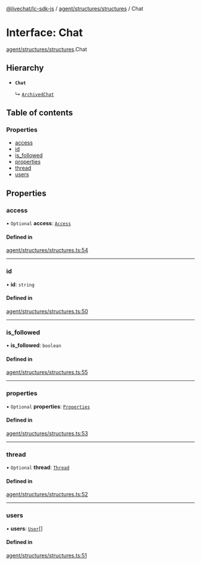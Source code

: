 [@livechat/lc-sdk-js](../README.md) / [agent/structures/structures](../modules/agent_structures_structures.md) / Chat

# Interface: Chat

[agent/structures/structures](../modules/agent_structures_structures.md).Chat

## Hierarchy

- **`Chat`**

  ↳ [`ArchivedChat`](agent_structures_structures.ArchivedChat.md)

## Table of contents

### Properties

- [access](agent_structures_structures.Chat.md#access)
- [id](agent_structures_structures.Chat.md#id)
- [is\_followed](agent_structures_structures.Chat.md#is_followed)
- [properties](agent_structures_structures.Chat.md#properties)
- [thread](agent_structures_structures.Chat.md#thread)
- [users](agent_structures_structures.Chat.md#users)

## Properties

### access

• `Optional` **access**: [`Access`](agent_structures_structures.Access.md)

#### Defined in

[agent/structures/structures.ts:54](https://github.com/livechat/lc-sdk-js/blob/c7b3817/src/agent/structures/structures.ts#L54)

___

### id

• **id**: `string`

#### Defined in

[agent/structures/structures.ts:50](https://github.com/livechat/lc-sdk-js/blob/c7b3817/src/agent/structures/structures.ts#L50)

___

### is\_followed

• **is\_followed**: `boolean`

#### Defined in

[agent/structures/structures.ts:55](https://github.com/livechat/lc-sdk-js/blob/c7b3817/src/agent/structures/structures.ts#L55)

___

### properties

• `Optional` **properties**: [`Properties`](agent_structures_structures.Properties.md)

#### Defined in

[agent/structures/structures.ts:53](https://github.com/livechat/lc-sdk-js/blob/c7b3817/src/agent/structures/structures.ts#L53)

___

### thread

• `Optional` **thread**: [`Thread`](agent_structures_structures.Thread.md)

#### Defined in

[agent/structures/structures.ts:52](https://github.com/livechat/lc-sdk-js/blob/c7b3817/src/agent/structures/structures.ts#L52)

___

### users

• **users**: [`User`](../modules/agent_structures_users.md#user)[]

#### Defined in

[agent/structures/structures.ts:51](https://github.com/livechat/lc-sdk-js/blob/c7b3817/src/agent/structures/structures.ts#L51)
